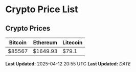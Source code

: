 # Crypto Price List

## Crypto Prices
| Bitcoin | Ethereum | Litecoin |
| ------- | -------- | -------- |
| $85567 | $1649.93 | $79.1 |
**Last Updated:** 2025-04-12 20:55 UTC
**Last Updated:** $DATE$
